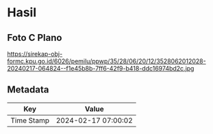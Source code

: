 # Hasil

## Foto C Plano

https://sirekap-obj-formc.kpu.go.id/6026/pemilu/ppwp/35/28/06/20/12/3528062012028-20240217-064824--f1e45b8b-7ff6-42f9-b418-ddc16974bd2c.jpg


## Metadata

| Key        | Value               |
| ---------- | ------------------- |
| Time Stamp | 2024-02-17 07:00:02 |



